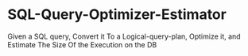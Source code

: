 # SQL-Query-Optimizer-Estimator
Given a SQL query, Convert it To a Logical-query-plan, Optimize it, and Estimate The Size Of the Execution on the DB
